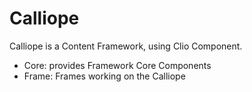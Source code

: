 Calliope
====

Calliope is a Content Framework, using Clio Component. 

 - Core: provides Framework Core Components
 - Frame: Frames working on the Calliope 

